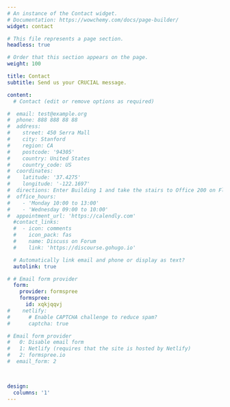 ```yaml
---
# An instance of the Contact widget.
# Documentation: https://wowchemy.com/docs/page-builder/
widget: contact

# This file represents a page section.
headless: true

# Order that this section appears on the page.
weight: 100

title: Contact
subtitle: Send us your CRUCIAL message.

content:
  # Contact (edit or remove options as required)

#  email: test@example.org
#  phone: 888 888 88 88
#  address:
#    street: 450 Serra Mall
#    city: Stanford
#    region: CA
#    postcode: '94305'
#    country: United States
#    country_code: US
#  coordinates:
#    latitude: '37.4275'
#    longitude: '-122.1697'
#  directions: Enter Building 1 and take the stairs to Office 200 on Floor 2
#  office_hours:
#    - 'Monday 10:00 to 13:00'
#    - 'Wednesday 09:00 to 10:00'
#  appointment_url: 'https://calendly.com'
  #contact_links:
  #  - icon: comments
  #    icon_pack: fas
  #    name: Discuss on Forum
  #    link: 'https://discourse.gohugo.io'

  # Automatically link email and phone or display as text?
  autolink: true

# # Email form provider
  form:
    provider: formspree
    formspree: 
      id: xqkjqqvj
#    netlify:
#      # Enable CAPTCHA challenge to reduce spam?
#      captcha: true

# Email form provider
#   0: Disable email form
#   1: Netlify (requires that the site is hosted by Netlify)
#   2: formspree.io
#  email_form: 2 
 


design:
  columns: '1'
---
```





